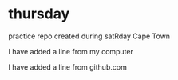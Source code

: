 # thursday
practice repo created during satRday Cape Town

I have added a line from my computer

I have added a line from github.com

